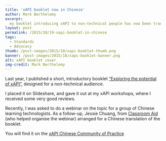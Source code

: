 ```yaml
---
title: 'xAPI booklet now in Chinese'
author: Mark Berthelemy
excerpt:
  my booklet introducing xAPI to non-technical people has now been translated into Chinese.
layout: post
permalink: /2015/10/19-xapi-booklet-in-chinese
tags:
  - Standards
  - Advocacy
thumb: /post-images/2015/10/xapi-booklet-thumb.png
banner: /post-images/2015/10/xapi-booklet-banner.png
alt: xAPI booklet cover
img-credit: Mark Berthelemy
---
```

Last year, I published a short, introductory booklet <a href="http://www.slideshare.net/MarkBerthelemy/exploring-the-potential-of-the-xapi-aka-tin-can-api" target="_blank">&ldquo;Exploring the potential of xAPI&rdquo;</a>, designed for a non-technical audience.

I placed it on Slideshare, and gave it out at my xAPI workshops, where I received some very good reviews.

Recently, I was asked to do a webinar on the topic for a group of Chinese learning technologists. As a follow-up, Jessie Chuang, from <a href="http://classroom-aid.com/" target="_blank">Classroom Aid</a> (who helped organise the webinar) arranged for a Chinese translation of the booklet.

You will find it on the <a href="http://xapi-cop.net/zh/2015/10/16/exploring-the-potential-of-the-xapi/" target="_blank">xAPI Chinese Community of Practice</a>
